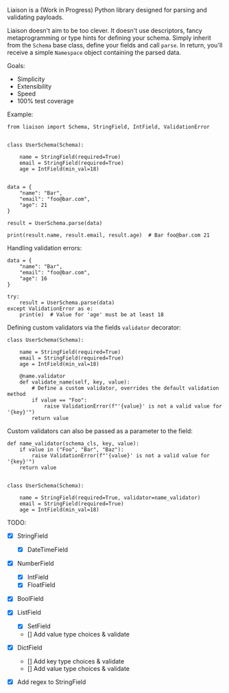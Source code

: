 Liaison is a (Work in Progress) Python library designed for parsing and validating payloads.

Liaison doesn't aim to be too clever. It doesn't use descriptors, fancy metaprogramming or type hints for defining 
your schema. Simply inherit from the `Schema` base class, define your fields and call `parse`. In return, you'll 
receive a simple `Namespace` object containing the parsed data.

Goals:

- Simplicity
- Extensibility
- Speed
- 100% test coverage

Example:

```py3
from liaison import Schema, StringField, IntField, ValidationError


class UserSchema(Schema):

    name = StringField(required=True)
    email = StringField(required=True)
    age = IntField(min_val=18)


data = {
    "name": "Bar",
    "email": "foo@bar.com",
    "age": 21
}

result = UserSchema.parse(data)

print(result.name, result.email, result.age)  # Bar foo@bar.com 21
```

Handling validation errors:

```py3
data = {
    "name": "Bar",
    "email": "foo@bar.com",
    "age": 16
}

try:
    result = UserSchema.parse(data)
except ValidationError as e:
    print(e)  # Value for 'age' must be at least 18
```

Defining custom validators via the fields `validator` decorator:

```py3
class UserSchema(Schema):

    name = StringField(required=True)
    email = StringField(required=True)
    age = IntField(min_val=18)

    @name.validator
    def validate_name(self, key, value):
        # Define a custom validator, overrides the default validation method
        if value == "Foo":
            raise ValidationError(f"'{value}' is not a valid value for '{key}'")
        return value
```

Custom validators can also be passed as a parameter to the field:

```py3
def name_validator(schema_cls, key, value):
    if value in ("Foo", "Bar", "Baz"):
        raise ValidationError(f"'{value}' is not a valid value for '{key}'")
    return value


class UserSchema(Schema):

    name = StringField(required=True, validator=name_validator)
    email = StringField(required=True)
    age = IntField(min_val=18)
```

TODO:

- [x] StringField
  - [x] DateTimeField
- [x] NumberField
  - [x] IntField
  - [x] FloatField
- [x] BoolField
- [x] ListField
  - [x] SetField
  - [] Add value type choices & validate
- [x] DictField
  - [] Add key type choices & validate
  - [] Add value type choices & validate
- [x] Add regex to StringField

